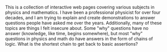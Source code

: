 This is a collection of interactive web pages covering various subjects in
physics and mathematics.  I have been a professional physicist for over four
decades, and I am trying to explain and create demonstrations to answer
questions people have asked me over the years.  Additionally, many of these
topics are things I felt insecure about.  Some "why" questions have no answer
(knowledge, like time, begins somewhere), but most "why" questions in physics
and math do have answers in the form of chains of logic.  What is the shortest
chain to get back to basic assertions?
